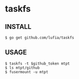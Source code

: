 # taskfs

## INSTALL

```
$ go get github.com/lufia/taskfs
```

## USAGE

```
$ taskfs -t $github_token mtpt
$ ls mtpt/github
$ fusermount -u mtpt
```
